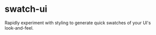 # swatch-ui

Rapidly experiment with styling to generate quick swatches of your UI's look-and-feel.
